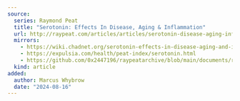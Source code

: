 ```yaml
---
source:
  series: Raymond Peat
  title: "Serotonin: Effects In Disease, Aging & Inflammation"
  url: http://raypeat.com/articles/articles/serotonin-disease-aging-inflammation.shtml
  mirrors:
    - https://wiki.chadnet.org/serotonin-effects-in-disease-aging-and-inflammation
    - https://expulsia.com/health/peat-index/serotonin.html
    - https://github.com/0x2447196/raypeatarchive/blob/main/documents/raypeat.com/serotonin-disease-aging-inflammation.md
  kind: article 
added:
  author: Marcus Whybrow
  date: "2024-08-16"
---
```

